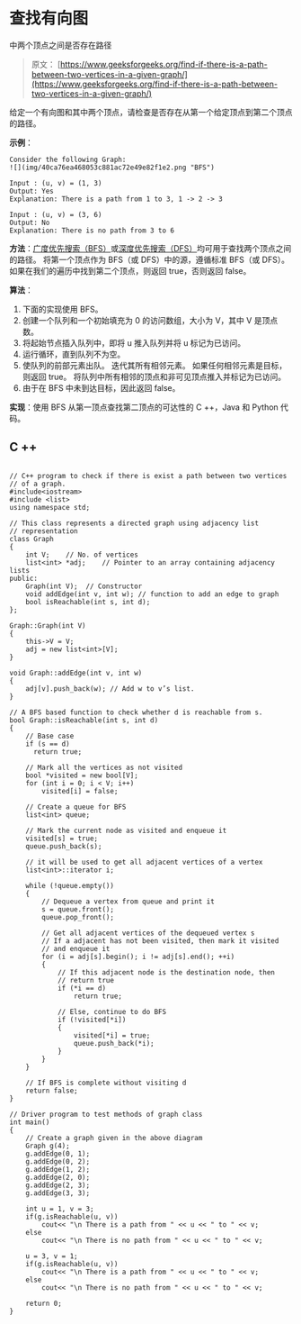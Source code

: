 # 查找有向图

中两个顶点之间是否存在路径

> 原文： [https://www.geeksforgeeks.org/find-if-there-is-a-path-between-two-vertices-in-a-given-graph/](https://www.geeksforgeeks.org/find-if-there-is-a-path-between-two-vertices-in-a-given-graph/)

给定一个有向图和其中两个顶点，请检查是否存在从第一个给定顶点到第二个顶点的路径。

**示例**：

```
Consider the following Graph:
![](img/40ca76ea468053c881ac72e49e82f1e2.png "BFS")

Input : (u, v) = (1, 3)
Output: Yes
Explanation: There is a path from 1 to 3, 1 -> 2 -> 3

Input : (u, v) = (3, 6)
Output: No
Explanation: There is no path from 3 to 6

```

**方法**：[广度优先搜索（BFS）](https://www.geeksforgeeks.org/breadth-first-search-or-bfs-for-a-graph/)或[深度优先搜索（DFS）](https://www.geeksforgeeks.org/depth-first-search-or-dfs-for-a-graph/)均可用于查找两个顶点之间的路径。 将第一个顶点作为 BFS（或 DFS）中的源，遵循标准 BFS（或 DFS）。 如果在我们的遍历中找到第二个顶点，则返回 true，否则返回 false。

**算法**：

1.  下面的实现使用 BFS。
2.  创建一个队列和一个初始填充为 0 的访问数组，大小为 V，其中 V 是顶点数。
3.  将起始节点插入队列中，即将 u 推入队列并将 u 标记为已访问。
4.  运行循环，直到队列不为空。
5.  使队列的前部元素出队。 迭代其所有相邻元素。 如果任何相邻元素是目标，则返回 true。 将队列中所有相邻的顶点和非可见顶点推入并标记为已访问。
6.  由于在 BFS 中未到达目标，因此返回 false。

**实现**：使用 BFS 从第一顶点查找第二顶点的可达性的 C ++，Java 和 Python 代码。

## C ++

```

// C++ program to check if there is exist a path between two vertices 
// of a graph. 
#include<iostream> 
#include <list> 
using namespace std; 

// This class represents a directed graph using adjacency list  
// representation 
class Graph 
{ 
    int V;    // No. of vertices 
    list<int> *adj;    // Pointer to an array containing adjacency lists 
public: 
    Graph(int V);  // Constructor 
    void addEdge(int v, int w); // function to add an edge to graph 
    bool isReachable(int s, int d);   
}; 

Graph::Graph(int V) 
{ 
    this->V = V; 
    adj = new list<int>[V]; 
} 

void Graph::addEdge(int v, int w) 
{ 
    adj[v].push_back(w); // Add w to v’s list. 
} 

// A BFS based function to check whether d is reachable from s. 
bool Graph::isReachable(int s, int d) 
{ 
    // Base case 
    if (s == d) 
      return true; 

    // Mark all the vertices as not visited 
    bool *visited = new bool[V]; 
    for (int i = 0; i < V; i++) 
        visited[i] = false; 

    // Create a queue for BFS 
    list<int> queue; 

    // Mark the current node as visited and enqueue it 
    visited[s] = true; 
    queue.push_back(s); 

    // it will be used to get all adjacent vertices of a vertex 
    list<int>::iterator i; 

    while (!queue.empty()) 
    { 
        // Dequeue a vertex from queue and print it 
        s = queue.front(); 
        queue.pop_front(); 

        // Get all adjacent vertices of the dequeued vertex s 
        // If a adjacent has not been visited, then mark it visited 
        // and enqueue it 
        for (i = adj[s].begin(); i != adj[s].end(); ++i) 
        { 
            // If this adjacent node is the destination node, then  
            // return true 
            if (*i == d) 
                return true; 

            // Else, continue to do BFS 
            if (!visited[*i]) 
            { 
                visited[*i] = true; 
                queue.push_back(*i); 
            } 
        } 
    } 

    // If BFS is complete without visiting d 
    return false; 
} 

// Driver program to test methods of graph class 
int main() 
{ 
    // Create a graph given in the above diagram 
    Graph g(4); 
    g.addEdge(0, 1); 
    g.addEdge(0, 2); 
    g.addEdge(1, 2); 
    g.addEdge(2, 0); 
    g.addEdge(2, 3); 
    g.addEdge(3, 3); 

    int u = 1, v = 3; 
    if(g.isReachable(u, v)) 
        cout<< "\n There is a path from " << u << " to " << v; 
    else
        cout<< "\n There is no path from " << u << " to " << v; 

    u = 3, v = 1; 
    if(g.isReachable(u, v)) 
        cout<< "\n There is a path from " << u << " to " << v; 
    else
        cout<< "\n There is no path from " << u << " to " << v; 

    return 0; 
} 

```